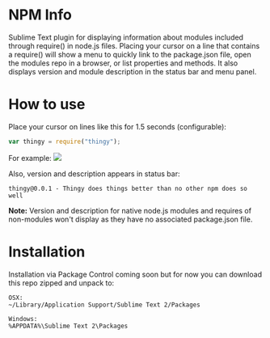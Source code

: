 NPM Info
========

Sublime Text plugin for displaying information about modules included through require() in node.js files. Placing your cursor on a line that contains a require() will show a menu to quickly link to the package.json file, open the modules repo in a browser, or list properties and methods. It also displays version and module description in the status bar and menu panel.

How to use
========

Place your cursor on lines like this for 1.5 seconds (configurable):
```javascript
var thingy = require("thingy");
```

For example:
![](https://raw.github.com/dsteinbach/npm-info/screenshots/thingy.jpg)


Also, version and description appears in status bar:
```
thingy@0.0.1 - Thingy does things better than no other npm does so well
```

**Note:** Version and description for native node.js modules and requires of non-modules won't display as they have no associated package.json file.

Installation
========
Installation via Package Control coming soon but for now you can download this repo zipped and unpack to:
```
OSX:
~/Library/Application Support/Sublime Text 2/Packages
```
```
Windows:
%APPDATA%\Sublime Text 2\Packages
```
